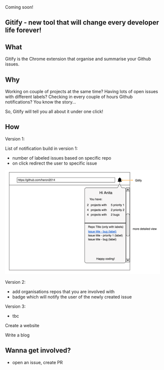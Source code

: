 Coming soon!

## Gitify - new tool that will change every developer life forever!

## What

Gitify is the Chrome extension that organise and summarise your Github issues.

## Why

Working on couple of projects at the same time? Having lots of open issues with different labels? Checking in every couple of hours Github notifications? You know the story...

So, Gitify will tell you all about it under one click!


## How

Version 1:

List of notification build in version 1:
- number of labeled issues based on specific repo
- on click redirect the user to specific issue

![Version 1](img/version1.png)


Version 2:
- add organisations repos that you are involved with
- badge which will notify the user of the newly created issue

Version 3:
- tbc

Create a website

Write a blog


## Wanna get involved?

- open an issue, create PR
